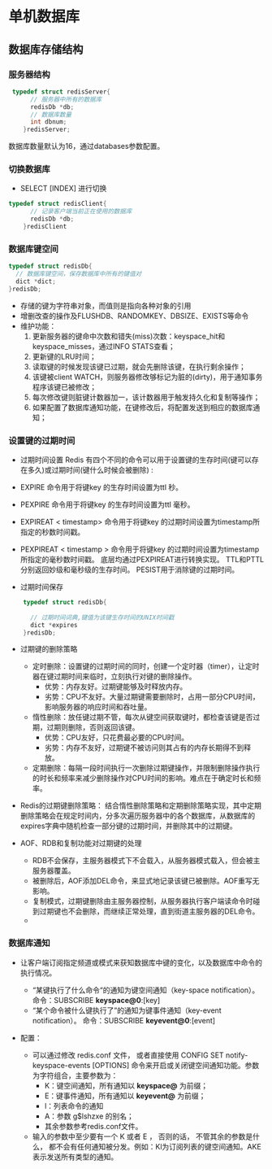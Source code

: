 # 单机数据库

## 数据库存储结构

### 服务器结构

```c
 typedef struct redisServer{
      // 服务器中所有的数据库
      redisDb *db;
      // 数据库数量
      int dbnum;
	}redisServer;
```

数据库数量默认为16，通过databases参数配置。

### 切换数据库
- SELECT [INDEX] 进行切换
```c
typedef	struct redisClient{
      // 记录客户端当前正在使用的数据库
      redisDb *db;
	}redisClient
```

### 数据库键空间
```c
typedef struct redisDb{
  // 数据库键空间，保存数据库中所有的键值对
  dict *dict;
}redisDb;
```
- 存储的键为字符串对象，而值则是指向各种对象的引用
- 增删改查的操作及FLUSHDB、RANDOMKEY、DBSIZE、EXISTS等命令
- 维护功能：
  1. 更新服务器的键命中次数和错失(miss)次数：keyspace_hit和keyspace_misses，通过INFO STATS查看；
  2. 更新键的LRU时间；
  3. 读取键的时候发现该键已过期，就会先删除该键，在执行剩余操作；
  4. 该键被client WATCH，则服务器修改够标记为脏的(dirty)，用于通知事务程序该键已被修改；
  5. 每次修改键则脏键计数器加一，该计数器用于触发持久化和复制等操作；
  6. 如果配置了数据库通知功能，在键修改后，将配置发送到相应的数据库通知；

### 设置键的过期时间
- 过期时间设置
  Redis 有四个不同的命令可以用于设置键的生存时间(键可以存在多久)或过期时间(键什么时候会被删除) :
- EXPlRE <key> <ttl> 命令用于将键key 的生存时间设置为ttl 秒。
- PEXPIRE <key> <ttl> 命令用于将键key 的生存时间设置为ttl 毫秒。
- EXPIREAT <key> < timestamp> 命令用于将键key 的过期时间设置为timestamp所指定的秒数时间戳。
- PEXPIREAT <key> < timestamp > 命令用于将键key 的过期时间设置为timestamp所指定的毫秒数时间戳。
  底层均通过PEXPIREAT进行转换实现。
  TTL和PTTL分别返回妙级和毫秒级的生存时间。
  PESIST用于消除键的过期时间。

- 过期时间保存
```c
	typedef struct redisDb{
      
      // 过期时间词典,键值为该键生存时间的UNIX时间戳
      dict *expires
	}redisDb;
```

- 过期键的删除策略
  - 定时删除：设置键的过期时间的同时，创建一个定时器（timer），让定时器在键过期时间来临时，立刻执行对键的删除操作。
    - 优势：内存友好。过期键能够及时释放内存。
    - 劣势：CPU不友好。大量过期键需要删除时，占用一部分CPU时间，影响服务器的响应时间和吞吐量。
  - 惰性删除：放任键过期不管，每次从键空间获取键时，都检查该键是否过期，过期则删除，否则返回该键。
    - 优势：CPU友好，只花费最必要的CPU时间。
    - 劣势：内存不友好，过期键不被访问则其占有的内存长期得不到释放。
  - 定期删除：每隔一段时间执行一次删除过期键操作，并限制删除操作执行的时长和频率来减少删除操作对CPU时间的影响。难点在于确定时长和频率。 

- Redis的过期键删除策略：
  结合惰性删除策略和定期删除策略实现，其中定期删除策略会在规定时间内，分多次遍历服务器中的各个数据库，从数据库的expires字典中随机检查一部分键的过期时间，并删除其中的过期键。

- AOF、RDB和复制功能对过期键的处理
  - RDB不会保存，主服务器模式下不会载入，从服务器模式载入，但会被主服务器覆盖。
  - 被删除后，AOF添加DEL命令，来显式地记录该键已被删除。AOF重写无影响。
  - 复制模式，过期键删除由主服务器控制，从服务器执行客户端读命令时碰到过期键也不会删除，而继续正常处理，直到街道主服务器的DEL命令。
  - ​
### 数据库通知
- 让客户端订阅指定频道或模式来获知数据库中键的变化，以及数据库中命令的执行情况。
  - “某键执行了什么命令“的通知为键空间通知（key-space notification）。
    命令：SUBSCRIBE __keyspace@0__:[key]
  - “某个命令被什么键执行了”的通知为键事件通知（key-event notification）。
    命令：SUBSCRIBE __keyevent@0__:[event]
- 配置：
	- 可以通过修改 redis.conf 文件， 或者直接使用 CONFIG SET notify-keyspace-events [OPTIONS] 命令来开启或关闭键空间通知功能。参数为字符组合，主要参数为：
  		- K：键空间通知，所有通知以 __keyspace@<db>__ 为前缀；
  		- E：键事件通知，所有通知以 __keyevent@<db>__ 为前缀；
  		- l：列表命令的通知
  		- A：参数 g$lshzxe 的别名；
  		- 其余参数参考redis.conf文件。
	- 输入的参数中至少要有一个 K 或者 E ， 否则的话， 不管其余的参数是什么， 都不会有任何通知被分发。例如：Kl为订阅列表的键空间通知。AKE 表示发送所有类型的通知。

  

    ​














